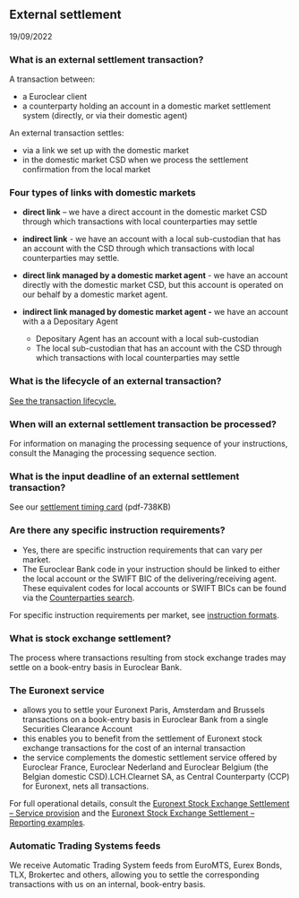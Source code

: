 ## External settlement
19/09/2022

### What is an external settlement transaction?

A transaction between:  
* a Euroclear client
* a counterparty holding an account in a domestic market settlement system (directly, or via their domestic agent)

An external transaction settles:  
* via a link we set up with the domestic market
* in the domestic market CSD when we process the settlement confirmation from the local market

### Four types of links with domestic markets

* **direct link** – we have a direct account in the domestic market CSD through which transactions with local counterparties may settle

* **indirect link** - we have an account with a local sub-custodian that has an account with the CSD through which transactions with local counterparties may settle.

* **direct link managed by a domestic market agent** - we have an account directly with the domestic market CSD, but this account is operated on our behalf by a domestic market agent.

* **indirect link managed by domestic market agent -** we have an account with a a Depositary Agent
	+ Depositary Agent has an account with a local sub-custodian
	+ The local sub-custodian that has an account with the CSD through which transactions with local counterparties may settle

### What is the lifecycle of an external transaction?

[See the transaction lifecycle.](https://my.euroclear.com/eb/en/reference/services/settlement/what-is-the-lifecycle-of-transactions.html)

### When will an external settlement transaction be processed?

 For information on managing the processing sequence of your instructions, consult the Managing the processing sequence section.


### What is the input deadline of an external settlement transaction?

See our [settlement timing card](https://my.euroclear.com/content/dam/euroclear/Operational/EB/Guides/OP2200-Settlement-timing.pdf) (pdf-738KB)

### Are there any specific instruction requirements?

* Yes, there are specific instruction requirements that can vary per market.
* The Euroclear Bank code in your instruction should be linked to either the local account or the SWIFT BIC of the delivering/receiving agent. These equivalent codes for local accounts or SWIFT BICs can be found via the [Counterparties search](https://my.euroclear.com/apps/en/counterparties-search.html).

For specific instruction requirements per market, see [instruction formats](https://my.euroclear.com/apps/en/settlement-format-finder.html).  

### What is stock exchange settlement?

 The process where transactions resulting from stock exchange trades may settle on a book-entry basis in Euroclear Bank.

### The Euronext service

* allows you to settle your Euronext Paris, Amsterdam and Brussels transactions on a book-entry basis in Euroclear Bank from a single Securities Clearance Account
* this enables you to benefit from the settlement of Euronext stock exchange transactions for the cost of an internal transaction
* the service complements the domestic settlement service offered by Euroclear France, Euroclear Nederland and Euroclear Belgium (the Belgian domestic CSD).LCH.Clearnet SA, as Central Counterparty (CCP) for Euronext, nets all transactions.

For full operational details, consult the [Euronext Stock Exchange Settlement – Service provision](https://my.euroclear.com/content/dam/euroclear/Operational/EB/Guides/OP1250-Euronext-Stock-Exchange-Settlement-Service-provision.pdf) and the [Euronext Stock Exchange Settlement – Reporting examples](https://my.euroclear.com/content/dam/euroclear/Operational/EB/Guides/OP1251-Euronext-Stock-Exchange-Settlement-Reporting-examples.pdf).  


### Automatic Trading Systems feeds

We receive Automatic Trading System feeds from EuroMTS, Eurex Bonds, TLX, Brokertec and others, allowing you to settle the corresponding transactions with us on an internal, book-entry basis. 
